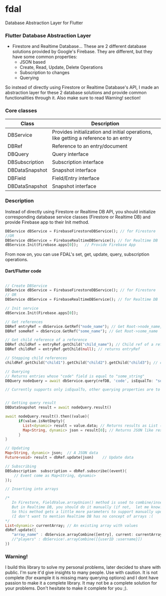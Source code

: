 # fdal
Database Abstraction Layer for Flutter

###  Flutter Database Abstraction Layer

- Firestore and Realtime Database... These are 2 different database solutions provided by Google's Firebase. They are different, but they have some common properties:
	- JSON based
	- Create, Read, Update, Delete Operations
	- Subscription to changes
	- Querying

So instead of directly using Firestore or Realtime Database's API, I made an abstraction layer for these 2 database solutions and provide common functionalities through it. Also make sure to read Warning! section!



### Core classes
                    
Class  | Description
------------- | ------------- 
DBService  | Provides initialization and initial operations, like getting a reference to an entry
DBRef   | Reference to an entry/document 
DBQuery   | Query interface  
DBSubscription   | Subscription interface  
DBDataSnapshot   | Snapshot interface  
DBField   | Field/Entry interface  
DBDataSnapshot   | Snapshot interface  

### Description
Instead of directly using Firestore or Realtime DB API, you should initialize corresponding database service classes (Firestore or Realtime DB) and provide Firebase app to their Init method.

```dart
DBService dBService = FirebaseFirestoreDBService(); // for Firestore
//OR
DBService dBService = FirebaseRealtimeDBService(); // for Realtime DB
dBService.Init(Firebase.apps[0]);	// Provide Firebase App
```
From now on, you can use FDAL's set, get, update, query, subscription operations.



#### Dart/Flutter code

```dart

// Create DBService
DBService dBService = FirebaseFirestoreDBService(); // for Firestore
// OR
DBService dBService = FirebaseRealtimeDBService(); // for Realtime DB

// Init service
dBService.Init(Firebase.apps[0]);

// Get references
DBRef entryRef = dbService.GetRef("node_name"); // Get Root->node_name,
DBRef someRef = dbService.GetRef("some_name"); // Get Root->some_name

// Get child reference of a reference
DBRef childRef = entryRef.getChild("child_name"); // Child ref of a ref
DBRef childRef = entryRef.getChild(null); // returns entryRef

// Stepping child references
childRef.getChild("child1").getChild("child2").getChild("child3"); // childRef.child1.child2.child3

// Querying
// Returns entries whose "code" field is equal to "some_string"
DBQuery nodeQuery = await dbService.query(refDB, 'code', isEqualTo: "some_string"); 

// Currently supports only isEqualTo, other querying properties are to be implemented


// Getting query result
DBDataSnapshot result = await nodeQuery.result()

await nodeQuery.result().then((value){
      if(value.isNotEmpty){
	  	List<dynamic> result = value.data; // Returns results as List (like docs for Firestore)
		Map<String, dynamic> json = result[0]; // Returns JSON like result
	  }
}

// Updating
Map<String, dynamic> json;	// A JSON data
Future<void> result = dbRef.update(json)	// Update data

// Subscribing
DBSubscription  subscription = dbRef.subscribe((event){
	// Event come as Map<String, dynamic>
});

// Inserting into arrays

/* 
   In Firestore, FieldValue.arrayUnion() method is used to combine/insert to arrays. 
   But in Realtime DB, you should do it manually (if not,  let me know!).
   So this method gets a little more parameters to support manually updating array. 
   (I don't want to mention Realtime DB has no concept of arrays :(
*/
List<dynamic> currentArray; // An existing array with values
dbRef.update({
   "array_name" : dbService.arrayCombine([entry], current: currentArray),
   //"players" : dbService!.arrayCombine([{userID :username}])
})


```

### Warning!
I build this library to solve my personal problems, later decided to share with public. I'm sure it'd give insights to many people. 
Use with caution. It is not complete (for example it is missing many querying options) and  I dont have passion to make it a complete library. 
It may not be  a complete solution for your problems. Don't hesitate to make it complete for you ;). 
